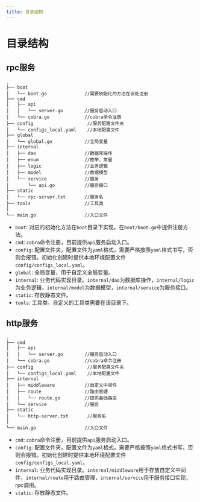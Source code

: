 ```yaml
---
title: 目录结构
---
```



# 目录结构
## rpc服务
``` shell 
.
├── boot
│   └── boot.go              //需要初始化的方法在该处注册
├── cmd
│   ├── api
│   │   └── server.go        //服务启动入口
│   └── cobra.go             //cobra命令注册
├── config                    //服务配置文件夹
│   └── configs_local.yaml    //本地配置文件
├── global
│   └── global.go            //全局变量
├── internal
│   ├── dao                  //数据库操作
│   ├── enum                 //枚举、常量
│   ├── logic                //业务逻辑
│   ├── model                //数据模型
│   └── service              //服务
│       └── api.go           //服务接口
├── static
│   └── rpc-server.txt       //服务名
├── tools                    //工具类
│
└── main.go                  //入口文件
```
+ `boot`: 对应的初始化方法在`boot`目录下实现。在`boot/boot.go`中提供注册方法。
+ `cmd`: `cobra`命令注册，目前提供`api`服务启动入口。
+ `config`: 配置文件夹，配置文件为`yaml`格式，需要严格按照`yaml`格式书写，否则会报错。初始化创建时提供本地环境配置文件`config/configs_local.yaml`。
+ `global`: 全局变量，用于自定义全局变量。
+ `internal`: 业务代码实现目录。`internal/dao`为数据库操作，`internal/logic`为业务逻辑，`internal/model`为数据模型，`internal/service`为服务接口。
+ `static`: 存放静态文件。
+ `tools`: 工具类。自定义的工具类需要在该目录下。

## http服务
``` shell
.
├── cmd
│   ├── api
│   │   └── server.go        //服务启动入口
│   └── cobra.go             //cobra命令注册
├── config                    //服务配置文件夹
│   └── configs_local.yaml    //本地配置文件
├── internal
│   ├── middleware           //自定义中间件
│   ├── route                //路由管理
│   │   └── route.go         //提供基础路由
│   └── service              //服务
├── static
│   └── http-server.txt       //服务名
│ 
└── main.go                  //入口文件
```
+ `cmd`: `cobra`命令注册，目前提供`api`服务启动入口。
+ `config`: 配置文件夹，配置文件为`yaml`格式，需要严格按照`yaml`格式书写，否则会报错。初始化创建时提供本地环境配置文件`config/configs_local.yaml`。
+ `internal`: 业务代码实现目录。`internal/middleware`用于存放自定义中间件，`internal/route`用于路由管理，`internal/service`用于服务接口实现，rpc调用。
+ `static`: 存放静态文件。
